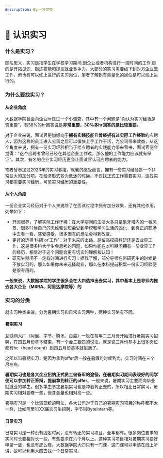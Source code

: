 ```yaml
---
description: By——冯文俊
---
```


# 🧐 认识实习

### 什么是实习？

顾名思义，实习是指学生在学校学习期间,到企业或者机构进行一段时间的工作,目的是开拓见识、锻炼技能和提高就业竞争力。大部分的实习需要线下到对方企业去工作，但也有可以线上进行的实习岗位，笔者了解到有些量化的岗位是可以线上进行的。

### 为什么要找实习？

#### 从企业角度

大数据学院曾面向企业hr做过一个小调查，其中有一个问题是“你认为实习经验是否重要”，有58%的hr回答说是**非常重要，**30%多hr回答的是**比较重要。**

对于企业来说，面试官更加倾向于**拥有实践技能**且**曾经拥有过实际工作经验**的应聘人，因为这样的员工进入公司之后可以很快上手工作干活，为公司带来效益，从这个角度来说，拥有一份实习经验相当于给应聘者的实践能力带来背书，面试官便会觉得：“这个应聘者曾经已经在其他企业工作过，那么他的工作能力应该就有保证”。其次，有名的企业实习经历更会让面试官认可应聘者的能力。

笔者曾参加过2023年的实习春招，就我的感受而言，拥有一份实习经验是一个非常巨大的加分项，在经济形式较为低迷的时候，不仅找正式工作需要实习，连找实习都需要实习经历，可见实习经历的重要性。

#### 从个人角度

一份企业实习经历对于个人来说除了在面试过程中拥有加分效果，还有其他作用，列举如下：

* 开阔眼界，了解实际工作环境：在大学期间的生活大多只是象牙塔内的一番风景，很多时候自己的思维和认知会受到学校和学习生活的固化，到真正的职场中去看一看，感受感受，很多固有的想法会得到改变。
* 更好的选择‘科研’or‘工作’：对于未来的出路，是留高校搞科研还是去业界工作，这是很多科大学生会思考的问题，如果你能在本科期间拥有一份业界工作的经历，相信对于这个问题会更有切实的理解和认知！
* 研究生期间不一定有时间进行实习：据我了解，部分导师在带研究生的时候是不放实习的，那么如果你未来选择就业，那么在本科提前积累一份实习经验便是很有用的。

**一般来说，大数据学院的学生很多会在大四选择出去实习，其中基本上是导师内推去各大企业（MSRA、阿里达摩院等）的**

### 实习的分类

就实习种类来说，分为暑期实习和日常实习两种，两种实习略有不同。

#### 暑期实习

互联网大厂（阿里、字节、腾讯、百度）一般在每年二三月份开始进行暑期实习招聘，在四五月份基本结束，有一个金三银四的说法，就是说三月份基本上很多岗位都有hc（head count）到四五月份基本就招满了。

之所以叫暑期实习，是因为拿到offer后一般在暑假的时候到岗，实习时间在三个月左右。

**暑期实习也是各大企业招纳正式员工储备军的途径，在暑期实习期间表现好的同学便可以参加转正答辩，提前拿到转正的offer**。一般来说，暑期实习主要面向毕业就就业的学生，很多学生参加暑期实习也是冲着转正去的，所以相比日常实习，暑期实习相对要卷一些，但含金量也相对高一些。

暑期实习是一个比较笼统的叫法，各大公司对于自己的暑期实习项目的称呼都不太一样，比如阿里叫XX届实习生招聘，字节叫ByteIntern等。

#### 日常实习

日常实习是一种没有固定时间，没有转正的实习项目，全年都有。很多岗位要求的实习时长要相对长一些，有些要求在六个月以上。这种实习项目相对暑期实习要好申请一些，也没有那么卷，大数据学院大四只有一门课，这门课可以申请在线上听讲，故可以利用大四去找一个日常实习。

